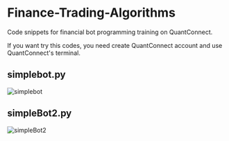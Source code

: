 # Finance-Trading-Algorithms

Code snippets for financial bot programming training on QuantConnect.

If you want try this codes, you need create QuantConnect account and use QuantConnect's terminal.

## simplebot.py

![simplebot](https://user-images.githubusercontent.com/73748872/230595452-3e9edb7a-d1eb-45eb-b07e-17bdbd47c491.png)

## simpleBot2.py
![simpleBot2](https://user-images.githubusercontent.com/73748872/230612052-55979bc5-f82d-4340-aeb8-f4089ec29a40.png)
